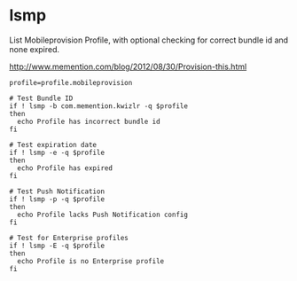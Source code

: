 lsmp
====

List Mobileprovision Profile, with optional checking for correct bundle id and none expired.

http://www.memention.com/blog/2012/08/30/Provision-this.html

    profile=profile.mobileprovision
    
    # Test Bundle ID
    if ! lsmp -b com.memention.kwizlr -q $profile
    then
      echo Profile has incorrect bundle id
    fi 

    # Test expiration date
    if ! lsmp -e -q $profile
    then
      echo Profile has expired
    fi
    
    # Test Push Notification
    if ! lsmp -p -q $profile
    then
      echo Profile lacks Push Notification config
    fi 

    # Test for Enterprise profiles
    if ! lsmp -E -q $profile
    then
      echo Profile is no Enterprise profile
    fi 
